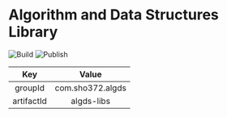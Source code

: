 # Algorithm and Data Structures Library

![Build](https://github.com/Sho372/algds/workflows/Build/badge.svg)
![Publish](https://github.com/Sho372/algds/workflows/Publish/badge.svg)

|     Key    |       Value      |
|:----------:|:----------------:|
|   groupId  | com.sho372.algds |
| artifactId |    algds-libs    |

